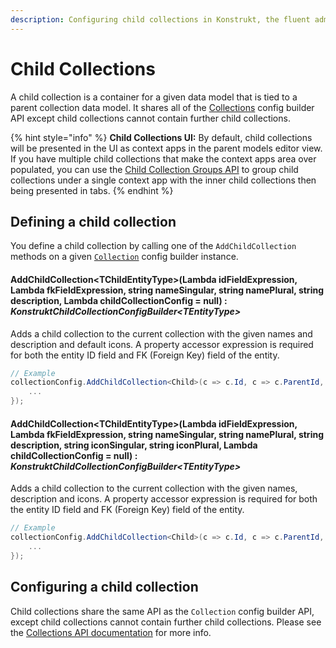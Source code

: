 ```yaml
---
description: Configuring child collections in Konstrukt, the fluent administration panel builder for Umbraco.
---
```


# Child Collections

A child collection is a container for a given data model that is tied to a parent collection data model. It shares all of the [Collections](collections.md) config builder API except child collections cannot contain further child collections.

{% hint style="info" %}
**Child Collections UI:** By default, child collections will be presented in the UI as context apps in the parent models editor view. If you have multiple child collections that make the context apps area over populated, you can use the [Child Collection Groups API](child-collection-groups.md) to group child collections under a single context app with the inner child collections then being presented in tabs.
{% endhint %}

## Defining a child collection

You define a child collection by calling one of the `AddChildCollection` methods on a given [`Collection`](collections.md) config builder instance.

#### AddChildCollection&lt;TChildEntityType&gt;(Lambda idFieldExpression, Lambda fkFieldExpression, string nameSingular, string namePlural, string description, Lambda childCollectionConfig = null) : *KonstruktChildCollectionConfigBuilder&lt;TEntityType&gt;*

Adds a child collection to the current collection with the given names and description and default icons. A property accessor expression is required for both the entity ID field and FK (Foreign Key) field of the entity. 

```csharp
// Example
collectionConfig.AddChildCollection<Child>(c => c.Id, c => c.ParentId, "Child", "Children", "A collection of children", childCollectionConfig => {
    ...
});
```

#### AddChildCollection&lt;TChildEntityType&gt;(Lambda idFieldExpression, Lambda fkFieldExpression, string nameSingular, string namePlural, string description, string iconSingular, string iconPlural, Lambda childCollectionConfig = null) : *KonstruktChildCollectionConfigBuilder&lt;TEntityType&gt;*

Adds a child collection to the current collection with the given names, description and icons. A property accessor expression is required for both the entity ID field and FK (Foreign Key) field of the entity. 

```csharp
// Example
collectionConfig.AddChildCollection<Child>(c => c.Id, c => c.ParentId, "Child", "Children", "A collection of children", "icon-umb-users", "icon-umb-users", childCollectionConfig => {
    ...
});
```

## Configuring a child collection

Child collections share the same API as the `Collection` config builder API, except child collections cannot contain further child collections. Please see the [Collections API documentation](collections.md) for more info.